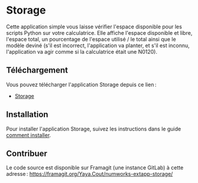 # Storage

Cette application simple vous laisse vérifier l'espace disponible pour les
scripts Python sur votre calculatrice. Elle affiche l'espace disponible et
libre, l'espace total, un pourcentage de l'espace utilisé / le total ainsi que
le modèle deviné (s'il est incorrect, l'application va planter, et s'il est
inconnu, l'application va agir comme si la calculatrice était une N0120).

## Téléchargement

Vous pouvez télécharger l'application Storage depuis ce lien :

- [Storage](https://yaya-cout.github.io/Nwagyu/assets/apps/storage.nwa)

## Installation

Pour installer l'application Storage, suivez les instructions dans le guide
[comment installer](../help/how-to-install.md).

## Contribuer

Le code source est disponible sur Framagit (une instance GitLab) à cette
adresse : <https://framagit.org/Yaya.Cout/numworks-extapp-storage/>
